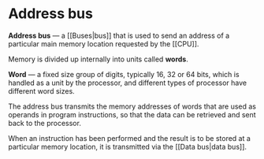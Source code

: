 # Address bus
**Address bus** — a [[Buses|bus]] that is used to send an address of a
particular main memory location requested by the [[CPU]].

Memory is divided up internally into units called **words**.

**Word** — a fixed size group of digits, typically 16, 32 or 64 bits, which is
handled as a unit by the processor, and different types of processor have
different word sizes.

The address bus transmits the memory addresses of words that are used as
operands in program instructions, so that the data can be retrieved and sent
back to the processor. 

When an instruction has been performed and the result is to be stored at a
particular memory location, it is transmitted via the [[Data bus|data bus]].
